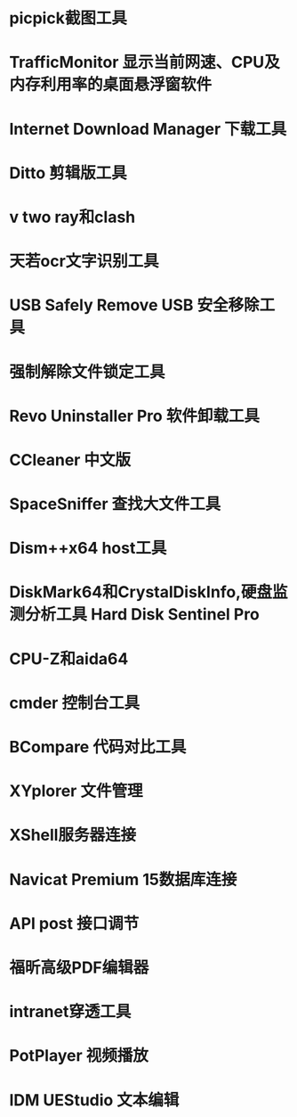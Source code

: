 # picpick截图工具
# TrafficMonitor 显示当前网速、CPU及内存利用率的桌面悬浮窗软件
# Internet Download Manager 下载工具
# Ditto 剪辑版工具
# v two ray和clash
# 天若ocr文字识别工具
# USB Safely Remove USB 安全移除工具
# 强制解除文件锁定工具
# Revo Uninstaller Pro 软件卸载工具
# CCleaner 中文版 
# SpaceSniffer 查找大文件工具
# Dism++x64 host工具
# DiskMark64和CrystalDiskInfo,硬盘监测分析工具 Hard Disk Sentinel Pro
# CPU-Z和aida64
# cmder 控制台工具
# BCompare 代码对比工具
# XYplorer 文件管理
# XShell服务器连接
# Navicat Premium 15数据库连接
# API post 接口调节
# 福昕高级PDF编辑器
# intranet穿透工具
# PotPlayer 视频播放
# IDM UEStudio 文本编辑
